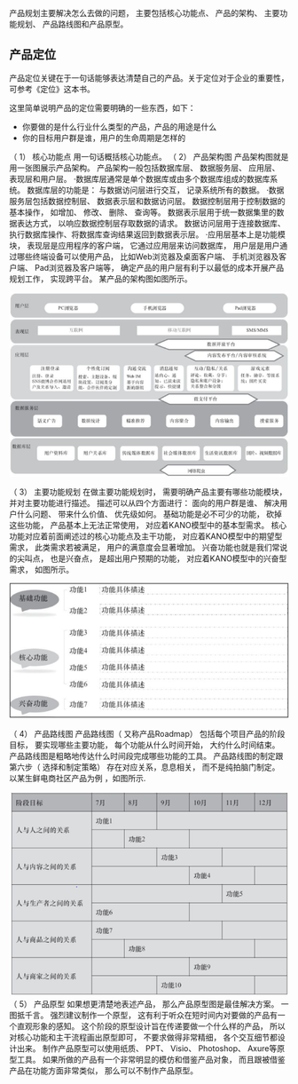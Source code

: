 





产品规划主要解决怎么去做的问题， 主要包括核心功能点、 产品的架构、 主要功能规划、 产品路线图和产品原型。

## 产品定位

产品定位关键在于一句话能够表达清楚自己的产品。关于定位对于企业的重要性，可参考《定位》这本书。

这里简单说明产品的定位需要明确的一些东西，如下：

- 你要做的是什么行业什么类型的产品，产品的用途是什么
- 你的目标用户群是谁，用户的生命周期是怎样的

（ 1） 核心功能点
用一句话概括核心功能点。
（ 2） 产品架构图
产品架构图就是用一张图展示产品架构。 产品架构一般包括数据库层、 数据服务层、 应用层、 表现层和用户层。
·数据库层通常是单个数据库或由多个数据库组成的数据库系统。 数据库层的功能是： 与数据访问层进行交互， 记录系统所有的数据。
·数据服务层包括数据控制层、 数据表示层和数据访问层。 数据控制层用于控制数据的基本操作， 如增加、 修改、 删除、 查询等。 数据表示层用于统一数据集里的数据表达方式， 以响应数据控制层存取数据的请求。 数据访问层用于连接数据库、 执行数据库操作、将数据库查询结果返回到数据表示层。
·应用层基本上是功能模块， 表现层是应用程序的客户端， 它通过应用层来访问数据库， 用户层是用户通过哪些终端设备可以使用产品， 比如Web浏览器及桌面客户端、 手机浏览器及客户端、 Pad浏览器及客户端等， 确定产品的用户层有利于以最低的成本开展产品规划工作， 实现跨平台。 某产品的架构图如图所示。

![产品架构图](./images/产品架构图.png)

 （ 3） 主要功能规划
在做主要功能规划时， 需要明确产品主要有哪些功能模块， 并对主要功能进行描述。 描述可以从四个方面进行： 面向的用户群是谁、 解决用户什么问题、 带来什么价值、 优先级如何。 基础功能是必不可少的功能， 砍掉这些功能， 产品基本上无法正常使用， 对应着KANO模型中的基本型需求。 核心功能对应着前面阐述过的核心功能点及主干功能， 对应着KANO模型中的期望型需求， 此类需求若被满足， 用户的满意度会显著增加。 兴奋功能也就是我们常说的尖叫点， 也是兴奋点， 是超出用户预期的功能， 对应着KANO模型中的兴奋型需求， 如图所示。

![主要功能规划](./images/主要功能规划.png)

 （ 4） 产品路线图
产品路线图（ 又称产品Roadmap） 包括每个项目产品的阶段目标， 要实现哪些主要功能， 每个功能从什么时间开始， 大约什么时间结束。 产品路线图是粗略地传达什么时间段完成哪些功能的工具。 产品路线图的制定跟第六步（ 选择和制定策略） 存在对应关系，息息相关， 而不是纯拍脑门制定。
以某生鲜电商社区产品为例 ，如图所示.

![产品路线图](./images/产品路线图.png)
 （ 5） 产品原型
如果想更清楚地表述产品， 那么产品原型图是最佳解决方案。 一图抵千言。 强烈建议制作一个原型， 这有利于听众在短时间内对要做的产品有一个直观形象的感知。
这个阶段的原型设计旨在传递要做一个什么样的产品， 所以对核心功能和主干流程画出原型即可， 不要求做得非常精细， 各个交互细节都设计出来。
制作产品原型可以使用纸质、 PPT、 Visio、 Photoshop、 Axure等原型工具。
如果所做的产品有一个非常明显的模仿和借鉴产品对象， 而且跟被借鉴产品在功能方面非常类似， 那么可以不制作产品原型。

 